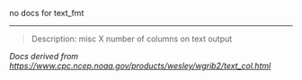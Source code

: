 no docs for text_fmt

----

>Description: misc  X      number of columns on text output

_Docs derived from <https://www.cpc.ncep.noaa.gov/products/wesley/wgrib2/text_col.html>_
